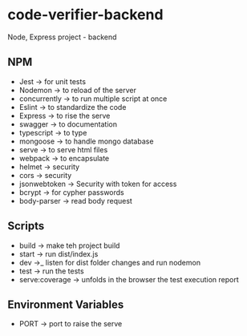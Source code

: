 # code-verifier-backend
Node, Express project - backend

## NPM
- Jest -> for unit tests
- Nodemon -> to reload of the server
- concurrently -> to run multiple script at once
- Eslint -> to standardize the code
- Express -> to rise the serve
- swagger -> to documentation
- typescript -> to type
- mongoose -> to handle mongo database
- serve -> to serve html files
- webpack -> to encapsulate
- helmet -> security
- cors -> security
- jsonwebtoken -> Security with token for access
- bcrypt -> for cypher passwords
- body-parser -> read body request

## Scripts
- build -> make teh project build
- start -> run dist/index.js
- dev ->_ listen for dist folder changes and run nodemon
- test -> run the tests
- serve:coverage -> unfolds in the browser the test execution report
  
## Environment Variables
- PORT -> port to raise the serve
